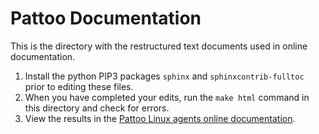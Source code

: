 # Pattoo Documentation

This is the directory with the restructured text documents used in online documentation.

1. Install the python PIP3 packages  ``sphinx`` and ``sphinxcontrib-fulltoc`` prior to editing these files.
1. When you have completed your edits, run the ``make html`` command in this directory and check for errors.
1. View the results in the [Pattoo Linux agents online documentation](https://pattoo-agent-linux.readthedocs.io/).
